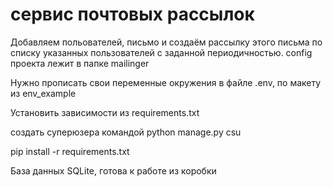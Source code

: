 # сервис почтовых рассылок
Добавляем польователей, письмо и создаём рассылку этого письма по списку указанных пользователей с заданной периодичностью.
config проекта лежит в папке mailinger

Нужно прописать свои переменные окружения в файле .env, по макету из env_example

Установить зависимости из requirements.txt

создать суперюзера командой 
  python manage.py csu

pip install -r requirements.txt

База данных SQLite, готова к работе из коробки
